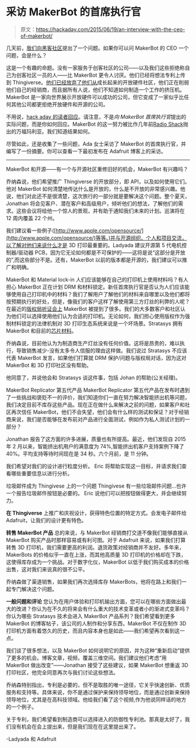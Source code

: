 # 采访 MakerBot 的首席执行官

> 原文：<https://hackaday.com/2015/06/19/an-interview-with-the-ceo-of-makerbot/>

几天前，[我们向黑客社区](http://hackaday.com/2015/06/16/ask-hackaday-and-adafruit-the-new-ceo-of-makerbot/)提出了一个问题。如果你可以问 MakerBot 的 CEO 一个问题，会是什么？

这是一个有趣的命题。没有一家服务于创客社区的公司——以及我们这些拒绝称自己为创客社区一员的人——比 MakerBot 更令人讨厌。他们已经将想法专利上传到 Thingiverse。[他们已经放弃了他们从](http://hackaday.com/2012/09/20/makerbot-occupy-thingiverse-and-the-reality-of-selling-open-hardware/)成长起来的开放硬件社区，他们正在削弱他们自己的经销商，而且据所有人说，他们不知道如何制造一个工作的挤压机。MakerBot 是一家向世界展示开放硬件可以成功的公司，但它变成了一家似乎比任何其他公司都更拒绝开放硬件和开源的公司。

不用说，[hack aday 的读者回应](http://hackaday.com/2015/06/16/ask-hackaday-and-adafruit-the-new-ceo-of-makerbot/#comments)。请注意，不是*向 MakerBot 首席执行官*提出的实际问题，而是你如何回应。MakerBot 的这一努力被比作几年前[Radio Shack](http://hackaday.com/2011/05/27/speak-your-mind-and-help-radioshack-suck-less/)抛出的万福玛利亚。我们知道结果如何。

尽管如此，还是收集了一些问题，Ada 女士采访了 MakerBot 的首席执行官，并编写了一份摘要。你可以查看一下最初发布在 Adafruit 博客上的采访。

* * *

MakerBot 和开源——有一个与开源社区重修旧好的机会，MakerBot 有兴趣吗？

乔纳森说，他们希望推广 Thingiverse 的开放部分，即 API，以及如何使用它们。他对 MakerBot 如何清楚地传达什么是开放的，什么是不开放的非常感兴趣。他说，他们对此还不是很清楚，这次旅行的一部分就是要解决这个问题。整个夏天，Jonathan 将会见客户、潜在客户和高级用户，倾听他们的想法，了解他们的需求。这些会议将给他一个惊人的景观，并有助于通知我们未来的计划。巡演将在 12 周内覆盖 22 个州。

我们建议看一些例子([http://www.apple.com/opensource/](http://www.apple.com/opensource/)等等。)并与开源组织、个人和项目交流，以了解对他们来说什么才是 3D 打印最重要的。Ladyada 建议开源第 5 代电机控制器/驱动器 PCB，因为它无论如何都是不可保护的——这将是说“这部分是开放的”,而这些部分不是。还有，MakerBot 以前的版本都是开源的，我们建议可以推广和明确。

MakerBot 和 Material lock-in
人们应该能够在自己的打印机上使用材料吗？有人担心 MakerBot 正在计划 DRM 和材料锁定。新任首席执行官是否认为人们应该能够使用自己打印机中的材料？我们了解用户了解他们的材料来自哪里以及他们都将按预期执行的好处，但是，像我们的客户这样了解使用第三方灯丝的利弊的人呢？在最近的[版权局听证会上](http://tushnet.com/2015/05/28/dmca-hearings-3d-printing/) MakerBot 被提到了很多。我们的大多数客户和社区认为他们可以选择使用他们认为合适的打印机。无论如何，我们担心使用版权作为强制材料锁定的法律机制对 3D 打印生态系统来说是一个坏场景。Stratasys 拥有 MakerBot 和目前的[芯片材料](https://blog.adafruit.com/2015/06/06/stratasys-wants-you-to-only-use-manufacturer-approved-materials-in-3d-printers-makerbot-jjaglom/)。

乔纳森说，目前他认为为制造商生产灯丝没有任何价值。这将是昂贵的，难以执行，导致销售减少-没有太多令人信服的理由这样做。我们说过 Stratasys 不应该代表 MakerBot 发言，如果他们打算就 DRM 保护/问题与版权局对话，因为这对 MakerBot 和 3D 打印社区没有帮助。

他同意了，并说他会和 Stratasys 谈这件事，包括 Johan 的帮助(公关经理)。

MakerBot Replicator 第五代产品
MakerBot Replicator 第五代产品在发布时遇到了一些挑战和褒贬不一的评价，我们知道你们一直在努力解决智能挤出机等问题，我们决定目前不库存这些产品。现在正在做什么来解决之前的问题，如果客户和社区再次信任 MakerBot，他们不会失望，他们会有什么样的测试和保证？对于经销商来说，我们是否能够在发布前对产品进行全面测试，例如作为私人测试计划的一部分？

Jonathan 报告了这方面的许多进展，质量也有所提高。最近，他们发现自 2015 年 2 月以来，智能挤出机用户的满意度为 74%,智能挤出机客户支持案例下降了 40%。平均支持等待时间现在是 34 秒。六个月前，是 11 分钟。

我们希望对我们的设计进行粒度分析。
Eric 将帮助实现这一目标，并请求我们查看哪些重要信息以进行分析。

垃圾邮件成为 Thingivese 上的一个问题
Thingivese 有一些垃圾邮件问题…也许一个报告垃圾邮件按钮是必要的。
Eric 说他们可以把按钮做得更大，并会继续努力。

**在 Thingiverse**
上推广和庆祝设计，获得特色位置的特定方式。会发电子邮件给 Adafruit，让我们的设计更有特色。

**转售 MakerBot 产品**
总的来说，与 MakerBot 经销商打交道不像我们能够直接从 MakerBot 购买产品时那样容易或有利可图。对于 Adafruit 来说，如果我们打算转售 3D 打印机，我们需要更高的利润。退货政策对经销商并不友好。多年来，MakerBots 的价格似乎一直在上涨，而其他高质量 3D 打印机的价格却在下跌，这使得库存成为一个挑战。对于数字化仪，MakerBot 以低于我们购买成本的价格出售，这对我们来说真的很不公平。

乔纳森做了渠道销售，如果我们再次选择库存 MakerBots，他将在路上和我们一起专门解决这个问题。

**一般问题和评论**
您认为在用户体验和打印机输出方面，您可以在哪些方面做出最大的改进？你认为在不久的将来会有什么重大的技术变革或者小的渐进式变革吗？你认为哪些 Stratasys 技术会进入 MakerBot 产品系列？我们希望看到更多 MakerBot 的博客帖子，该公司的人制作和分享东西，MakerBot 不仅在制作 3D 打印机方面有着悠久的历史，而且内容本身也是如此——我们希望再次看到这一点。

我们谈了很多想法，以及 MakerBot 如何说明它的原因，并为这种“重新启动”提供了更多的机会。博客文章，视频，覆盖三维空间。我们建议他们考虑“用 MakerBot 做出改变”——Jonathan 接受了这些建议，如果 MakerBot 想重返 3D 打印社区，他完全同意再次与我们讨论这些想法。

乔纳森特别指出，专利是必要的，但不是取胜的唯一途径，它关乎快速创新、优质服务和支持等。具体来说，你不是通过保护来保持领导地位，而是通过创新来保持领导地位，尤其是在高科技领域。他给我们看了这个视频,作为他说同样话的地方的一个例子。

关于专利，我们希望看到制造商可以选择进入的防御性专利池。那真是太好了，我们没有机会在会上提出来，但是我们现在在这里提出来了。

-Ladyada 和 Adafruit